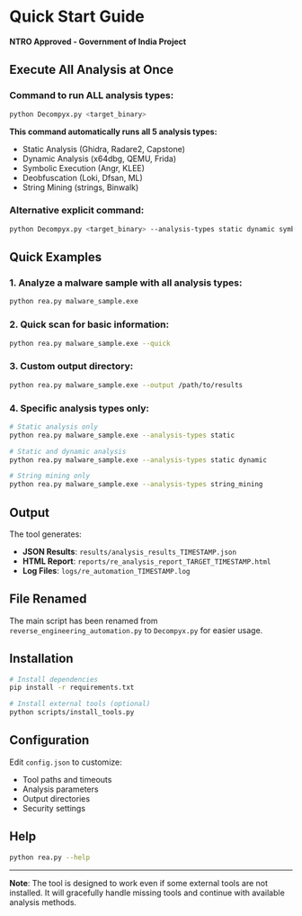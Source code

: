# Quick Start Guide

**NTRO Approved - Government of India Project**

## Execute All Analysis at Once

### Command to run ALL analysis types:

```bash
python Decompyx.py <target_binary>
```

**This command automatically runs all 5 analysis types:**
- Static Analysis (Ghidra, Radare2, Capstone)
- Dynamic Analysis (x64dbg, QEMU, Frida)
- Symbolic Execution (Angr, KLEE)
- Deobfuscation (Loki, Dfsan, ML)
- String Mining (strings, Binwalk)

### Alternative explicit command:

```bash
python Decompyx.py <target_binary> --analysis-types static dynamic symbolic deobfuscation string_mining
```

## Quick Examples

### 1. Analyze a malware sample with all analysis types:
```bash
python rea.py malware_sample.exe
```

### 2. Quick scan for basic information:
```bash
python rea.py malware_sample.exe --quick
```

### 3. Custom output directory:
```bash
python rea.py malware_sample.exe --output /path/to/results
```

### 4. Specific analysis types only:
```bash
# Static analysis only
python rea.py malware_sample.exe --analysis-types static

# Static and dynamic analysis
python rea.py malware_sample.exe --analysis-types static dynamic

# String mining only
python rea.py malware_sample.exe --analysis-types string_mining
```

## Output

The tool generates:
- **JSON Results**: `results/analysis_results_TIMESTAMP.json`
- **HTML Report**: `reports/re_analysis_report_TARGET_TIMESTAMP.html`
- **Log Files**: `logs/re_automation_TIMESTAMP.log`

## File Renamed

The main script has been renamed from `reverse_engineering_automation.py` to `Decompyx.py` for easier usage.

## Installation

```bash
# Install dependencies
pip install -r requirements.txt

# Install external tools (optional)
python scripts/install_tools.py
```

## Configuration

Edit `config.json` to customize:
- Tool paths and timeouts
- Analysis parameters
- Output directories
- Security settings

## Help

```bash
python rea.py --help
```

---

**Note**: The tool is designed to work even if some external tools are not installed. It will gracefully handle missing tools and continue with available analysis methods.

